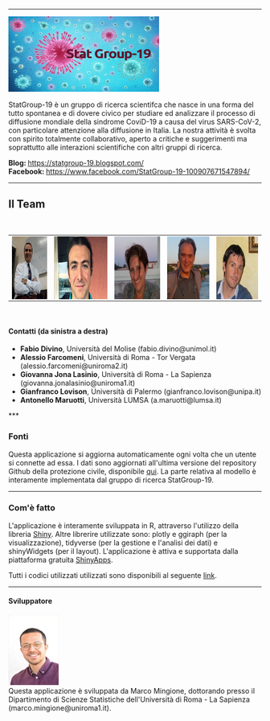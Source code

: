 

***
<img src="www/StatGroup19Pic.jpg" width="300" height="150" /> 

StatGroup-19 è un gruppo di ricerca scientifca che nasce in una forma del tutto spontanea e di dovere civico per studiare ed analizzare il processo di diffusione mondiale della sindrome CoviD-19 a causa del virus SARS-CoV-2, con particolare attenzione alla diffusione in Italia. La nostra attività è svolta con spirito totalmente collaborativo, aperto a critiche e suggerimenti ma soprattutto alle interazioni scientifiche con altri gruppi di ricerca.

<b>Blog: </b> https://statgroup-19.blogspot.com/
 <br>
<b>Facebook: </b> https://www.facebook.com/StatGroup-19-100907671547894/
***

## Il Team

<br>


<table float="center" width="75%" border="0">
  <tr>    
  <td><img src="www/FabioDivino.jpg" alt="" align="center" width="100" height="125" /></td>
  <td><img src="www/AlessioFa.jpg" alt="" align="center" width="153" height="125" /></td>
  <td><img src="www/giovannajona.jpg" alt="" align="center" width="131" height="125"/></td>
  <td><img src="www/GianfrancoLovison.jpg" alt="" align="center" width="120" height="125"/></td>
  <td><img src="www/AntonelloMaruotti.jpg" alt="" align="center" width="120" height="125"/></td>
  </tr>
</table>

<br>


<h4>Contatti (da sinistra a destra)</h4>
<ul>
  <li><b>Fabio Divino</b>, Università del Molise (fabio.divino@unimol.it)</li>
  <li><b>Alessio Farcomeni</b>, Università di Roma - Tor Vergata (alessio.farcomeni@uniroma2.it)</li>
  <li><b>Giovanna Jona Lasinio</b>, Università di Roma - La Sapienza (giovanna.jonalasinio@uniroma1.it)</li>
  <li><b>Gianfranco Lovison</b>, Università di Palermo (gianfranco.lovison@unipa.it)</li>
  <li><b>Antonello Maruotti</b>, Università LUMSA (a.maruotti@lumsa.it)</li>
</ul>   
***

### Fonti

Questa applicazione si aggiorna automaticamente ogni volta che un utente si connette ad essa. 
I dati sono aggiornati all'ultima versione del repository Github della protezione civile, disponibile [qui](https://github.com/pcm-dpc/COVID-19). 
La parte relativa al modello è interamente implementata dal gruppo di ricerca StatGroup-19. 

***

### Com'è fatto

L'applicazione è interamente sviluppata in R, attraverso l'utilizzo della libreria [Shiny](https://rstudio.com/products/shiny/). Altre librerire utilizzate sono: plotly e ggiraph (per la visualizzazione), tidyverse (per la gestione e l'analisi dei dati) e shinyWidgets (per il layout). L'applicazione è attiva e supportata dalla piattaforma gratuita [ShinyApps](https://www.shinyapps.io/).

Tutti i codici utilizzati utilizzati sono disponibili al seguente [link](https://github.com/minmar94/StatGroup19).

***
<h4><b>Sviluppatore</b></h4>

<img src="www/BuonaMe1.jpg" alt="" width="100" height="140" />
<br>
Questa applicazione è sviluppata da Marco Mingione, dottorando presso il Dipartimento di Scienze Statistiche dell'Università di Roma - La Sapienza   (marco.mingione@uniroma1.it). 